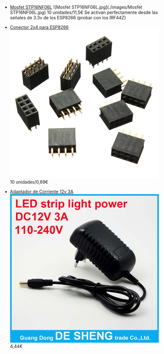 * [Mosfet STP16NF06L](http://www.aliexpress.com/snapshot/7957305548.html?orderId=77331752640875)
![Mosfet STP16NF06L.jpg](./images/Mosfet STP16NF06L.jpg)
10 unidades/11,5€
Se activan perfectamente desde las señales de 3.3v de los ESP8266 (probar con los IRF44Z)


* [Conector 2x4 para ESP8266](http://www.aliexpress.com/snapshot/7957305542.html?orderId=77331752610875)
![PinesESP8266.jpg](./images/PinesESP8266.jpg)
10 unidades/0,69€

* [Adaptador de Corriente 12v 3A](http://www.aliexpress.com/snapshot/7957305540.html?orderId=77331752600875)
![Adaptador12v3A.jpg](./images/Adaptador12v3A.jpg)
4,44€
